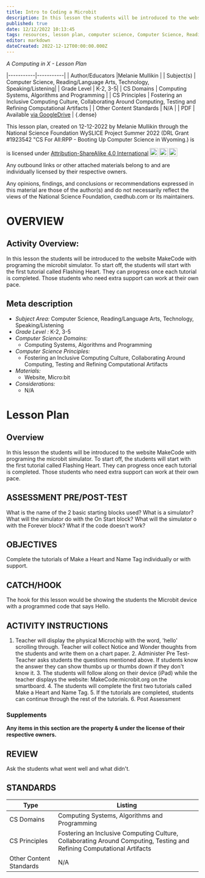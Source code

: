 ```yaml
---
title: Intro to Coding a Microbit
description: In this lesson the students will be introduced to the website MakeCode with programing the microbit simulator. To start off, the students will start with the first tutorial called Flashing Heart. They can progress once each tutorial is completed. Those students who need extra support can work at their own pace.
published: true
date: 12/12/2022 10:13:45
tags: resources, lesson plan, computer science, Computer Science, Reading/Language Arts, Technology, Speaking/Listening 
editor: markdown
dateCreated: 2022-12-12T00:00:00.000Z
---
```

*A Computing in X - Lesson Plan*

|-----------|-----------|
| Author/Educators |Melanie Mullikin |
| Subject(s) | Computer Science, Reading/Language Arts, Technology, Speaking/Listening|
| Grade Level | K-2, 3-5|
| CS Domains | Computing Systems, Algorithms and Programming |
| CS Principles | Fostering an Inclusive Computing Culture, Collaborating Around Computing, Testing and Refining Computational Artifacts |
| Other Content Standards | N/A | 
| PDF | Available [via GoogleDrive]() |
{.dense}






This lesson plan, created on 12-12-2022 by Melanie Mullikin through the National Science Foundation WySLICE Project Summer 2022 (DRL Grant #1923542 "CS For All:RPP - Booting Up Computer Science in Wyoming.) is  <p xmlns:cc="http://creativecommons.org/ns#" >  is licensed under <a href="http://creativecommons.org/licenses/by-sa/4.0/?ref=chooser-v1" target="_blank" rel="license noopener noreferrer" style="display:inline-block;">Attribution-ShareAlike 4.0 International<img style="height:22px!important;margin-left:3px;vertical-align:text-bottom;" src="https://mirrors.creativecommons.org/presskit/icons/cc.svg?ref=chooser-v1"><img style="height:22px!important;margin-left:3px;vertical-align:text-bottom;" src="https://mirrors.creativecommons.org/presskit/icons/by.svg?ref=chooser-v1"><img style="height:22px!important;margin-left:3px;vertical-align:text-bottom;" src="https://mirrors.creativecommons.org/presskit/icons/sa.svg?ref=chooser-v1"></a></p>


Any outbound links or other attached materials belong to and are individually licensed by their respective owners. 


Any opinions, findings, and conclusions or recommendations expressed in this material are those of the author(s) and do not necessarily reflect the views of the National Science Foundation, cxedhub.com or its maintainers.


# OVERVIEW
## Activity Overview:  
In this lesson the students will be introduced to the website MakeCode with programing the microbit simulator. To start off, the students will start with the first tutorial called Flashing Heart. They can progress once each tutorial is completed. Those students who need extra support can work at their own pace.
## Meta description
+ *Subject Area:* Computer Science, Reading/Language Arts, Technology, Speaking/Listening 
+ *Grade Level :* K-2, 3-5 
+ *Computer Science Domains:*
   + Computing Systems, Algorithms and Programming
+ *Computer Science Principles:*
   + Fostering an Inclusive Computing Culture, Collaborating Around Computing, Testing and Refining Computational Artifacts
+ *Materials:* 
   + Website, Micro:bit
+ *Considerations:*
   + N/A


# Lesson Plan
## Overview
In this lesson the students will be introduced to the website MakeCode with programing the microbit simulator. To start off, the students will start with the first tutorial called Flashing Heart. They can progress once each tutorial is completed. Those students who need extra support can work at their own pace.
## ASSESSMENT PRE/POST-TEST
What is the name of the 2 basic starting blocks used? What is a simulator? What will the simulator do with the On Start block? What will the simulator o with the Forever block? What if the code doesn't work?
## OBJECTIVES
Complete the tutorials of Make a Heart and Name Tag individually or with support.


## CATCH/HOOK
The hook for this lesson would be showing the students the Microbit device with a programmed code that says Hello.


## ACTIVITY INSTRUCTIONS
1. Teacher will display the physical Microchip with the word, 'hello' scrolling through. Teacher will collect Notice and Wonder thoughts from the students and write them on a chart paper. 2. Administer Pre Test-Teacher asks students the questions mentioned above. If students know the answer they can show thumbs up or thumbs down if they don't know it. 3. The students will follow along on their device (iPad) while the teacher displays the website: MakeCode.microbit.org on the smartboard. 4. The students will complete the first two tutorials called Make a Heart and Name Tag. 5. If the tutorials are completed, students can continue through the rest of the tutorials. 6. Post Assessment


### Supplements
**Any items in this section are the property & under the license of their respective owners.**






## REVIEW
Ask the students what went well and what didn't.
## STANDARDS        
| Type | Listing | 
|-----------|-----------|
| CS Domains  | Computing Systems, Algorithms and Programming|
| CS Principles   | Fostering an Inclusive Computing Culture, Collaborating Around Computing, Testing and Refining Computational Artifacts|
| Other Content Standards | N/A  |